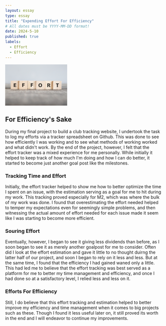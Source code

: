 ```yaml
---
layout: essay
type: essay
title: "Expending Effort For Efficiency"
# All dates must be YYYY-MM-DD format!
date: 2024-5-10
published: true
labels:
  - Effort
  - Efficiency
---
```

<img width="200px" class="rounded float-start pe-4" src="../img/javascript/effort.jpg">

## For Efficiency's Sake
During my final project to build a club tracking website, I undertook the task to log my efforts via a tracker spreadsheet on Github. This was done to see how efficiently I was working and to see what methods of working worked and what didn't work. By the end of the project, however, I felt that the effort tracker was a mixed experience for me personally. While initially it helped to keep track of how much I'm doing and how I can do better, it started to become just another goal post like the milestones.
 
### Tracking Time and Effort
Initially, the effort tracker helped to show me how to better optimize the time I spent on an issue, with the estimation serving as a goal for me to hit during my work. This tracking proved especially for M2, which was where the bulk of my work was done. I found that overestimating the effort needed helped to temper my expectations even for seemingly simple problems, and then witnessing the actual amount of effort needed for each issue made it seem like I was starting to become more efficient.

### Souring Effort
Eventually, however, I began to see it giving less dividends than before, as I soon began to see it as merely another goalpost for me to consider. Often did I look at the effort estimation and gave it little to no thought duirng the latter half of our project, and soon I began to rely on it less and less. But at the same time, I found that the efficiency I had gained waned only a little. This had led me to believe that the effort tracking was best served as a platform for me to better my time management and efficiency, and once I had done so at a satisfactory level, I relied less and less on it.

### Efforts For Efficiency
Still, I do believe that this effort tracking and estimation helped to better improve my efficiency and time management when it comes to big projects such as these. Though I found it less useful later on, it still proved its worth in the end and I will endeavor to continue my improvements.
